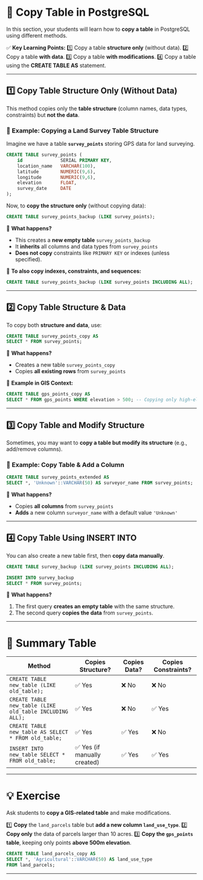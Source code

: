 # **📌 Copy Table in PostgreSQL**

In this section, your students will learn how to **copy a table** in PostgreSQL using different methods.

✅ **Key Learning Points:**
1️⃣ Copy a table **structure only** (without data).
2️⃣ Copy a table **with data**.
3️⃣ Copy a table **with modifications**.
4️⃣ Copy a table using the **CREATE TABLE AS** statement.

---

## **1️⃣ Copy Table Structure Only (Without Data)**

This method copies only the **table structure** (column names, data types, constraints) but **not the data**.

### **📌 Example: Copying a Land Survey Table Structure**

Imagine we have a table **`survey_points`** storing GPS data for land surveying.

```sql
CREATE TABLE survey_points (
    id              SERIAL PRIMARY KEY,
    location_name   VARCHAR(100),
    latitude        NUMERIC(9,6),
    longitude       NUMERIC(9,6),
    elevation       FLOAT,
    survey_date     DATE
);
```

Now, to **copy the structure only** (without copying data):

```sql
CREATE TABLE survey_points_backup (LIKE survey_points);
```

🔹 **What happens?**

- This creates a **new empty table** `survey_points_backup`
- It **inherits** all columns and data types from `survey_points`
- **Does not copy** constraints like `PRIMARY KEY` or indexes (unless specified).

📌 **To also copy indexes, constraints, and sequences:**

```sql
CREATE TABLE survey_points_backup (LIKE survey_points INCLUDING ALL);
```

---

## **2️⃣ Copy Table Structure & Data**

To copy both **structure and data**, use:

```sql
CREATE TABLE survey_points_copy AS
SELECT * FROM survey_points;
```

🔹 **What happens?**

- Creates a new table `survey_points_copy`
- Copies **all existing rows** from `survey_points`

📌 **Example in GIS Context:**

```sql
CREATE TABLE gps_points_copy AS
SELECT * FROM gps_points WHERE elevation > 500; -- Copying only high-elevation points
```

---

## **3️⃣ Copy Table and Modify Structure**

Sometimes, you may want to **copy a table but modify its structure** (e.g., add/remove columns).

### **📌 Example: Copy Table & Add a Column**

```sql
CREATE TABLE survey_points_extended AS
SELECT *, 'Unknown'::VARCHAR(50) AS surveyor_name FROM survey_points;
```

🔹 **What happens?**

- Copies **all columns** from `survey_points`
- **Adds** a new column `surveyor_name` with a default value `'Unknown'`

---

## **4️⃣ Copy Table Using INSERT INTO**

You can also create a new table first, then **copy data manually**.

```sql
CREATE TABLE survey_backup (LIKE survey_points INCLUDING ALL);

INSERT INTO survey_backup
SELECT * FROM survey_points;
```

🔹 **What happens?**

1. The first query **creates an empty table** with the same structure.
2. The second query **copies the data** from `survey_points`.

---

# **📌 Summary Table**

| Method | Copies Structure? | Copies Data? | Copies Constraints? |
|--------|-----------------|--------------|------------------|
| `CREATE TABLE new_table (LIKE old_table);` | ✅ Yes | ❌ No | ❌ No |
| `CREATE TABLE new_table (LIKE old_table INCLUDING ALL);` | ✅ Yes | ❌ No | ✅ Yes |
| `CREATE TABLE new_table AS SELECT * FROM old_table;` | ✅ Yes | ✅ Yes | ❌ No |
| `INSERT INTO new_table SELECT * FROM old_table;` | ✅ Yes (if manually created) | ✅ Yes | ✅ Yes |

---

# **💡 Exercise**

Ask students to **copy a GIS-related table** and make modifications.

1️⃣ **Copy** the `land_parcels` table but **add a new column `land_use_type`**.
2️⃣ **Copy only** the data of parcels larger than 10 acres.
3️⃣ **Copy the `gps_points` table**, keeping only points **above 500m elevation**.

```sql
CREATE TABLE land_parcels_copy AS
SELECT *, 'Agricultural'::VARCHAR(50) AS land_use_type
FROM land_parcels;
```

---
